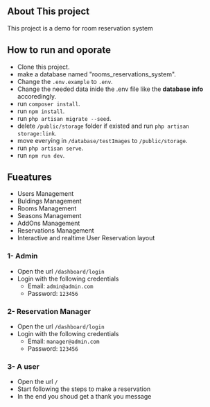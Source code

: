 
## About This project
This project is a demo for room reservation system


## How to run and oporate
- Clone this project.
- make a database named "rooms_reservations_system".
- Change the `.env.example` to `.env`.
- Change the needed data inide the .env file like the <b>database info</b> accoredingly.
- run `composer install`.
- run `npm install`.
- run `php artisan migrate --seed`.
- delete `/public/storage` folder if existed and run `php artisan storage:link`.
- move everying in `/database/testImages` to `/public/storage`.
- run `php artisan serve`.
- run `npm run dev`.



## Fueatures
- Users Management
- Buldings Management
- Rooms Management
- Seasons Management
- AddOns Management
- Reservations Management
- Interactive and realtime User Reservation layout 


### 1- Admin
- Open the url `/dashboard/login`
- Login with the following credentials
    - Email: `admin@admin.com`
    - Password: `123456`

### 2- Reservation Manager
- Open the url `/dashboard/login`
- Login with the following credentials
    - Email: `manager@admin.com`
    - Password: `123456`

### 3- A user
- Open the url `/`
- Start following the steps to make a reservation
- In the end you shoud get a thank you message



